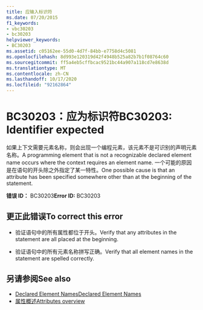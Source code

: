 ```yaml
---
title: 应输入标识符
ms.date: 07/20/2015
f1_keywords:
- vbc30203
- bc30203
helpviewer_keywords:
- BC30203
ms.assetid: c05162ee-55d0-4d7f-84bb-e7758d4c5081
ms.openlocfilehash: 8d993e120319d42f4948b525a82b7b1f08764c60
ms.sourcegitcommit: ff5a4eb5cffbcac9521bc44a907a118cd7e8638d
ms.translationtype: MT
ms.contentlocale: zh-CN
ms.lasthandoff: 10/17/2020
ms.locfileid: "92162864"
---
```

# <a name="bc30203-identifier-expected"></a><span data-ttu-id="dc9f5-102">BC30203：应为标识符</span><span class="sxs-lookup"><span data-stu-id="dc9f5-102">BC30203: Identifier expected</span></span>

<span data-ttu-id="dc9f5-103">如果上下文需要元素名称，则会出现一个编程元素，该元素不是可识别的声明元素名称。</span><span class="sxs-lookup"><span data-stu-id="dc9f5-103">A programming element that is not a recognizable declared element name occurs where the context requires an element name.</span></span> <span data-ttu-id="dc9f5-104">一个可能的原因是在语句的开头除之外指定了某一特性。</span><span class="sxs-lookup"><span data-stu-id="dc9f5-104">One possible cause is that an attribute has been specified somewhere other than at the beginning of the statement.</span></span>

 <span data-ttu-id="dc9f5-105">**错误 ID：** BC30203</span><span class="sxs-lookup"><span data-stu-id="dc9f5-105">**Error ID:** BC30203</span></span>

## <a name="to-correct-this-error"></a><span data-ttu-id="dc9f5-106">更正此错误</span><span class="sxs-lookup"><span data-stu-id="dc9f5-106">To correct this error</span></span>

- <span data-ttu-id="dc9f5-107">验证语句中的所有属性都位于开头。</span><span class="sxs-lookup"><span data-stu-id="dc9f5-107">Verify that any attributes in the statement are all placed at the beginning.</span></span>

- <span data-ttu-id="dc9f5-108">验证语句中的所有元素名称拼写正确。</span><span class="sxs-lookup"><span data-stu-id="dc9f5-108">Verify that all element names in the statement are spelled correctly.</span></span>

## <a name="see-also"></a><span data-ttu-id="dc9f5-109">另请参阅</span><span class="sxs-lookup"><span data-stu-id="dc9f5-109">See also</span></span>

- [<span data-ttu-id="dc9f5-110">Declared Element Names</span><span class="sxs-lookup"><span data-stu-id="dc9f5-110">Declared Element Names</span></span>](../../programming-guide/language-features/declared-elements/declared-element-names.md)
- [<span data-ttu-id="dc9f5-111">属性概述</span><span class="sxs-lookup"><span data-stu-id="dc9f5-111">Attributes overview</span></span>](../../programming-guide/concepts/attributes/index.md)
